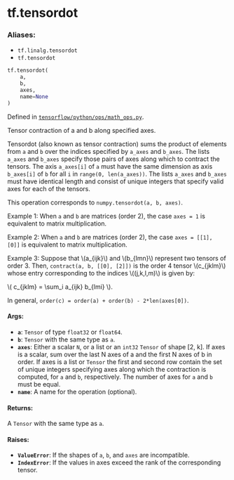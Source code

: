 <div itemscope itemtype="http://developers.google.com/ReferenceObject">
<meta itemprop="name" content="tf.tensordot" />
<meta itemprop="path" content="Stable" />
</div>

# tf.tensordot

### Aliases:

* `tf.linalg.tensordot`
* `tf.tensordot`

``` python
tf.tensordot(
    a,
    b,
    axes,
    name=None
)
```



Defined in [`tensorflow/python/ops/math_ops.py`](/code/stable/tensorflow/python/ops/math_ops.py).

Tensor contraction of a and b along specified axes.

Tensordot (also known as tensor contraction) sums the product of elements
from `a` and `b` over the indices specified by `a_axes` and `b_axes`.
The lists `a_axes` and `b_axes` specify those pairs of axes along which to
contract the tensors. The axis `a_axes[i]` of `a` must have the same dimension
as axis `b_axes[i]` of `b` for all `i` in `range(0, len(a_axes))`. The lists
`a_axes` and `b_axes` must have identical length and consist of unique
integers that specify valid axes for each of the tensors.

This operation corresponds to `numpy.tensordot(a, b, axes)`.

Example 1: When `a` and `b` are matrices (order 2), the case `axes = 1`
is equivalent to matrix multiplication.

Example 2: When `a` and `b` are matrices (order 2), the case
`axes = [[1], [0]]` is equivalent to matrix multiplication.

Example 3: Suppose that \\(a_{ijk}\\) and \\(b_{lmn}\\) represent two
tensors of order 3. Then, `contract(a, b, [[0], [2]])` is the order 4 tensor
\\(c_{jklm}\\) whose entry
corresponding to the indices \\((j,k,l,m)\\) is given by:

\\( c_{jklm} = \sum_i a_{ijk} b_{lmi} \\).

In general, `order(c) = order(a) + order(b) - 2*len(axes[0])`.

#### Args:

* <b>`a`</b>: `Tensor` of type `float32` or `float64`.
* <b>`b`</b>: `Tensor` with the same type as `a`.
* <b>`axes`</b>: Either a scalar `N`, or a list or an `int32` `Tensor` of shape [2, k].
   If axes is a scalar, sum over the last N axes of a and the first N axes
   of b in order.
   If axes is a list or `Tensor` the first and second row contain the set of
   unique integers specifying axes along which the contraction is computed,
   for `a` and `b`, respectively. The number of axes for `a` and `b` must
   be equal.
* <b>`name`</b>: A name for the operation (optional).


#### Returns:

A `Tensor` with the same type as `a`.


#### Raises:

* <b>`ValueError`</b>: If the shapes of `a`, `b`, and `axes` are incompatible.
* <b>`IndexError`</b>: If the values in axes exceed the rank of the corresponding
    tensor.